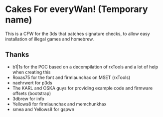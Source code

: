 Cakes For everyWan! (Temporary name)
====================================

This is a CFW for the 3ds that patches signature checks, to allow easy installation of illegal games and homebrew.

Thanks
------

* b1|1s for the POC based on a decompilation of rxTools and a lot of help when creating this
* Roxas75 for the font and firmlaunchax on MSET (rxTools)
* naehrwert for p3ds
* The KARL and OSKA guys for providing example code and firmware offsets (bootstrap)
* 3dbrew for info
* Yellows8 for firmlaunchax and memchunkhax
* smea and Yellows8 for gspwn
